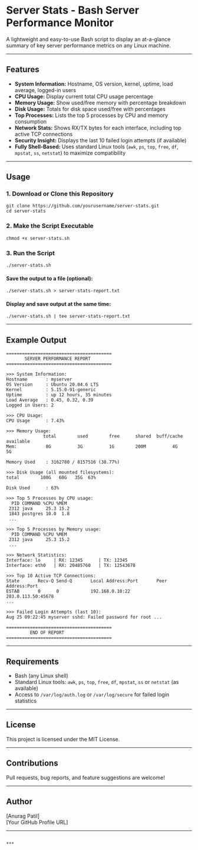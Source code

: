


# Server Stats - Bash Server Performance Monitor

A lightweight and easy-to-use Bash script to display an at-a-glance summary of key server performance metrics on any Linux machine.

---

## Features

- **System Information:** Hostname, OS version, kernel, uptime, load average, logged-in users
- **CPU Usage:** Display current total CPU usage percentage
- **Memory Usage:** Show used/free memory with percentage breakdown
- **Disk Usage:** Totals for disk space used/free with percentages
- **Top Processes:** Lists the top 5 processes by CPU and memory consumption
- **Network Stats:** Shows RX/TX bytes for each interface, including top active TCP connections
- **Security Insight:** Displays the last 10 failed login attempts (if available)
- **Fully Shell-Based:** Uses standard Linux tools (`awk`, `ps`, `top`, `free`, `df`, `mpstat`, `ss`, `netstat`) to maximize compatibility

---

## Usage

### 1. Download or Clone this Repository

```
git clone https://github.com/yourusername/server-stats.git
cd server-stats
```

### 2. Make the Script Executable

```
chmod +x server-stats.sh
```

### 3. Run the Script

```
./server-stats.sh
```

#### Save the output to a file (optional):

```
./server-stats.sh > server-stats-report.txt
```

#### Display and save output at the same time:

```
./server-stats.sh | tee server-stats-report.txt
```

---

## Example Output

```
========================================
       SERVER PERFORMANCE REPORT
========================================

>>> System Information:
Hostname       : myserver
OS Version     : Ubuntu 20.04.6 LTS
Kernel         : 5.15.0-91-generic
Uptime         : up 12 hours, 35 minutes
Load Average   : 0.45, 0.32, 0.39
Logged in Users: 2

>>> CPU Usage:
CPU Usage      : 7.43%

>>> Memory Usage:
              total        used        free      shared  buff/cache   available
Mem:           8G          3G          1G        200M          4G          5G

Memory Used    : 3162780 / 8157516 (38.77%)

>>> Disk Usage (all mounted filesystems):
total        100G   60G   35G  63%

Disk Used      : 63%

>>> Top 5 Processes by CPU usage:
  PID COMMAND %CPU %MEM
 2312 java     25.3 15.2
 1843 postgres 10.0  1.8
 ...

>>> Top 5 Processes by Memory usage:
  PID COMMAND %CPU %MEM
 2312 java     25.3 15.2
 ...

>>> Network Statistics:
Interface: lo     | RX: 12345      | TX: 12345
Interface: eth0   | RX: 20485760   | TX: 12543678

>>> Top 10 Active TCP Connections:
State       Recv-Q Send-Q       Local Address:Port       Peer Address:Port
ESTAB       0      0            192.168.0.10:22         203.0.113.50:45678
...

>>> Failed Login Attempts (last 10):
Aug 25 09:22:45 myserver sshd: Failed password for root ...

========================================
         END OF REPORT
========================================
```

---

## Requirements

- Bash (any Linux shell)
- Standard Linux tools: `awk`, `ps`, `top`, `free`, `df`, `mpstat`, `ss` or `netstat` (as available)
- Access to `/var/log/auth.log` or `/var/log/secure` for failed login statistics

---

## License

This project is licensed under the MIT License.

---

## Contributions

Pull requests, bug reports, and feature suggestions are welcome!

---

## Author

[Anurag Patil]  
[Your GitHub Profile URL]

---
```

***

